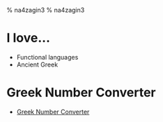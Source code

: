 % na4zagin3
% na4zagin3

# I love...
- Functional languages
- Ancient Greek

# Greek Number Converter
- [Greek Number Converter](greeknumeral.html)
